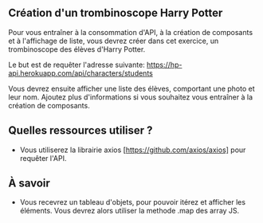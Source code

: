 ## Création d'un trombinoscope Harry Potter

Pour vous entraîner à la consommation d'API, à la création de composants et à l'affichage de liste, vous devrez créer dans cet exercice, un trombinoscope des élèves d'Harry Potter.

Le but est de requêter l'adresse suivante: 
https://hp-api.herokuapp.com/api/characters/students


Vous devrez ensuite afficher une liste des élèves, comportant une photo et leur nom.
Ajoutez plus d'informations si vous souhaitez vous entraîner à la création de composants.

## Quelles ressources utiliser ?
* Vous utiliserez la librairie axios [https://github.com/axios/axios] pour requêter l'API.


## À savoir
* Vous recevrez un tableau d'objets, pour pouvoir itérez et afficher les éléments.
Vous devrez alors utiliser la methode .map des array JS.
